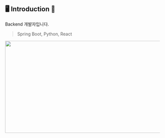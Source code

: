 ## 🖥️ Introduction 👋
Backend 개발자입니다.
> Spring Boot, Python, React

<a href="https://www.gitanimals.org/en_US?utm_medium=image&utm_source=Variable-Jin&utm_content=farm">
<img
  src="https://render.gitanimals.org/farms/Variable-Jin"
  width="600"
  height="300"
/>
</a>
  

<!--
**Variable-Jin/Variable-Jin** is a ✨ _special_ ✨ repository because its `README.md` (this file) appears on your GitHub profile.

Here are some ideas to get you started:

- 🔭 I’m currently working on ...
- 🌱 I’m currently learning ...
- 👯 I’m looking to collaborate on ...
- 🤔 I’m looking for help with ...
- 💬 Ask me about ...
- 📫 How to reach me: ...
- 😄 Pronouns: ...
- ⚡ Fun fact: ...
-->
